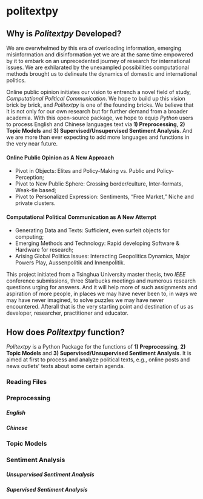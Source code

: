 # politextpy

## Why is *Politextpy* Developed?

We are overwhelmed by this era of overloading information, emerging misinformation and disinformation yet we are at the same time empowered by it to embark on an unprecedented journey of research for international issues. We are exhilarated by the unexampled possibilities computational methods brought us to delineate the dynamics of domestic and international politics. 

Online public opinion initiates our vision to entrench a novel field of study, *Computational Political Communication*. We hope to build up this vision brick by brick, and *Politextpy* is one of the founding bricks. We believe that it is not only for our own research but for further demand from a broader academia. With this open-source package, we hope to equip *Python* users to process English and Chinese languages text via **1) Preprocessing**, **2) Topic Models** and **3) Supervised/Unsupervised Sentiment Analysis**. And we are more than ever expecting to add more languages and functions in the very near future.

#### Online Public Opinion as A New Approach

+ Pivot in Objects: Elites and Policy-Making vs. Public and Policy-Perception; 
+ Pivot to New Public Sphere: Crossing border/culture, Inter-formats, Weak-tie based;
+ Pivot to Personalized Expression: Sentiments, “Free Market,” Niche and private clusters.

#### Computational Political Communication as A New Attempt

+ Generating Data and Texts: Sufficient, even surfeit objects for computing;
+ Emerging Methods and Technology: Rapid developing Software & Hardware for research;
+ Arising Global Politics Issues: Interacting Geopolitics Dynamics, Major Powers Play, Aussenpolitik and Innenpolitik.


This project initiated from a Tsinghua University master thesis, two *IEEE* conference submissions, three Starbucks meetings and numerous research questions urging for answers. And it will help more of such assignments and aspiration of more people, in places we may have never been to, in ways we may have never imagined, to solve puzzles we may have never encountered. Afterall that is the very starting point and destination of us as developer, researcher, practitioner and educator.

## How does *Politextpy* function?

*Politextpy* is a Python Package for the functions of **1) Preprocessing**, **2) Topic Models** and **3) Supervised/Unsupervised Sentiment Analysis**. It is aimed at first to process and analyze political texts, e.g., online posts and news outlets' texts about some certain agenda.

### Reading Files
### Preprocessing
##### English
##### Chinese
### Topic Models
### Sentiment Analysis
##### Unsupervised Sentiment Analysis
##### Supervised Sentiment Analysis
